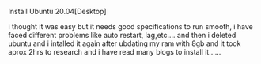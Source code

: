 Install Ubuntu 20.04[Desktop]

i thought it was easy but it needs good specifications to run smooth, i have faced different problems like auto restart, lag,etc.... and then i deleted ubuntu and 
i intalled it again after ubdating my ram with 8gb and it took aprox 2hrs to research and i have read many blogs to install it......




